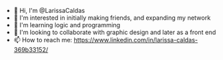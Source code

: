 - 👋 Hi, I'm @LarissaCaldas
- 👀 I'm interested in initially making friends, and expanding my network
- 🌱 I'm learning logic and programming
- 💞️ I'm looking to collaborate with graphic design and later as a front end
- 📫 How to reach me: https://www.linkedin.com/in/larissa-caldas-369b33152/

<!---
LarissaCaldas - Lary Caldas is a ✨ special ✨ repository because its `README.md` (this file) appears in your GitHub profile.
You can click the Preview link to take a look at your changes.
--->
